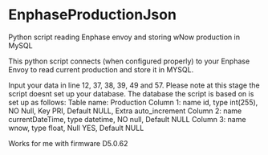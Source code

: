 # EnphaseProductionJson
Python script reading Enphase envoy and storing wNow production in MySQL

This python script connects (when configured properly) to your Enphase Envoy to read current production and store it in MYSQL. 

Input your data in line 12, 37, 38, 39, 49 and 57.
Please note at this stage the script doesnt set up your database. The database the script is based on is set up as follows:
Table name: Production
Column 1: name id, type int(255), NO Null, Key PRI, Default NULL, Extra auto_increment
Column 2: name currentDateTime, type datetime, NO null, Default NULL
Column 3: name wnow, type float, Null YES, Default NULL

Works for me with firmware D5.0.62
